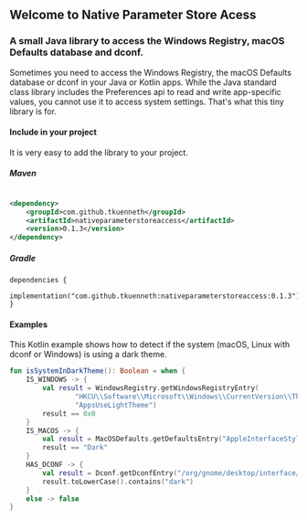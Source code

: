 ## Welcome to Native Parameter Store Acess

### A small Java library to access the Windows Registry, macOS Defaults database and dconf.

Sometimes you need to access the Windows Registry, the macOS Defaults database or dconf in your Java or Kotlin apps.
While the Java standard class library includes the Preferences api to read and write app-specific values, you cannot use
it to access system settings. That's what this tiny library is for.

#### Include in your project

It is very easy to add the library to your project.

##### Maven

```xml

<dependency>
    <groupId>com.github.tkuenneth</groupId>
    <artifactId>nativeparameterstoreaccess</artifactId>
    <version>0.1.3</version>
</dependency>
```

##### Gradle

```
dependencies {
  implementation("com.github.tkuenneth:nativeparameterstoreaccess:0.1.3")
}
```

#### Examples

This Kotlin example shows how to detect if the system (macOS, Linux with dconf or Windows) is using a dark theme.

```kotlin
fun isSystemInDarkTheme(): Boolean = when {
    IS_WINDOWS -> {
        val result = WindowsRegistry.getWindowsRegistryEntry(
                "HKCU\\Software\\Microsoft\\Windows\\CurrentVersion\\Themes\\Personalize",
                "AppsUseLightTheme")
        result == 0x0
    }
    IS_MACOS -> {
        val result = MacOSDefaults.getDefaultsEntry("AppleInterfaceStyle")
        result == "Dark"
    }
    HAS_DCONF -> {
        val result = Dconf.getDconfEntry("/org/gnome/desktop/interface/gtk-theme")
        result.toLowerCase().contains("dark")
    }
    else -> false
}
```